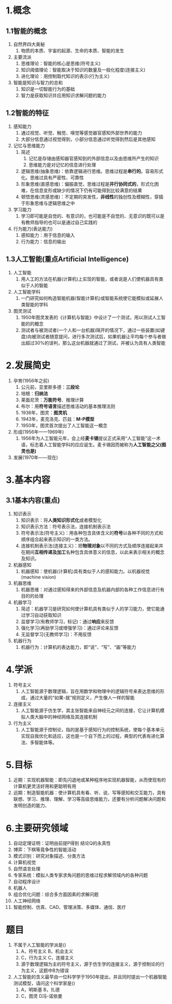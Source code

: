# 1.概念

## 1.1智能的概念

1. 自然界四大奥秘
   1. 物质的本质、宇宙的起源、生命的本质、智能的发生
2. 主要流派
   1. 思维理论：智能的核心是思维(符号主义)
   2. 知识阈值理论：智能取决于知识的数量及一般化程度(连接主义)
   3. 进化理论：用控制取代知识的表示(行为主义)
3. 智能是知识与智力的总和
   1. 知识是一切智能行为的基础
   2. 智力是获取知识并应用知识求解问题的能力

## 1.2智能的特征

1. 感知能力
   1. 通过视觉、听觉、触觉、嗅觉等感觉器官感知外部世界的能力
   2. 大部分信息通过视觉得到，小部分信息通过听觉得到然后是其他感知
2. 记忆与思维能力
   1. 简述
      1. 记忆是存储由感知器官感知到的外部信息以及由思维所产生的知识
      2. 思维能力是对记忆的信息进行处理
   2. 逻辑思维(抽象思维)：依靠逻辑进行思维。思维过程是**串行的**。容易形式化。思维过具有严密性、可靠性
   3. 形象思维(直感思维)：偏振直觉，思维过程是**并行协同式的**，形式化困难，在信息变形或缺少的情况下仍有可能得到比较满意的结果
   4. 顿悟思维(灵感思维)：不定期的突发性，**非线性**的独创性及模糊性，穿插于形象思维与逻辑思维之中
3. 学习能力
   1. 学习即可能是自觉的、有意识的，也可能是不自觉的、无意识的既可以是有教师指导的也可以是通过自己实践的
4. 行为能力(表达能力)
   1. 感知能力：用于信息的输入
   2. 行为能力：信息的输出

## 1.3人工智能(重点Artificial Intelligence)

1. 人工智能 
   1. 用人工的方法在机器(计算机)上实现的智能，或者说是人们使机器具有类似于人的智能
2. 人工智能学科
   1. 一门研究如何构造智能机器(智能计算机)或智能系统使它能模拟或延展人类智能的学科
3. 图灵测试
   1. 1950年图灵发表的《计算机与智能》中设计了一个测试，用以测试人工智能的的概念
   2. 测试者与被测试者(一个人和一台机器)隔开的情况下，通过一些装置(如键盘)向被测试者随意提问，进行多次测试后，如果机器让平均每个参与者做出超过30%的误判，那么这台机器就通过了测试，并被认为具有人类智能

# 2.发展简史

1. 孕育(1956年之前)
   1. 公元前，亚里斯多德：**三段论**
   2. 培根：**归纳法**
   3. 莱面尼茨：**万能符号**、推理计算
   4. 布尔：用**符号语言**描述思维活动的基本推理法则
   5. 1936年，图灵：**图灵机**
   6. 1943年，麦克洛克、匹兹：**M-P模型**
   7. 1950年，图灵首次提出了人工智能这一概念
2. 形成(1956年——1969年)
   1. 1956年为人工智能元年，会上经**麦卡锡**提议正式采用“人工智能”这一术语，标志着人工智能学科的应应诞生。麦卡锡因而被称为**人工智能之父(图灵也是)**
3. 发展(1970年——现在) 

# 3.基本内容

## 3.1基本内容(重点)

1. 知识表示
   1. 知识表示：将**人类知识形式化**或者模型化
   2. 知识表示方法：符号表示法，连接机制表示法
   3. 符号表示法(符号主义)：用各种包含具体含义的**符号**以各种不同的方式和顺序组合起来表示知识的一类方法。
   4. 连接机制表示法(连接主义)：把**物理对象**以不同的方式及顺序连接起来并在期间**互相传递及加工**名种包含具体意义的信息，以此来表示相关的概念及知识。
2. 机器感知
   1. 机器感知：使机器(计算机)具有类似于人的感知能力。以机器视觉(machine vision)
3. 机器思维
   1. 机器思维：对通过感知得来的外部信息及机器内部的各种工作信息进行有目的的处理
4. 机器学习
   1. 简述：机器学习是研究如何使计算机具有类似于人的学习能力，使它能通过学习自动获取知识
   2. 监督学习(有教师学习，标记)：通过**响应**来反馈
   3. 强化学习(再励学习或增强学习)：通过评论来反馈
   4. 无监督学习(无教师学习)：不用反馈
5. 机器行为
   1. 机器行为：计算机的表达能力，即“说”、“写”、“画”等能力

# 4.学派

1. 符号主义
   1. 人工智能源于数理逻辑，旨在用数学和物理中的逻辑符号来表达思维的形成，通过大量的“如果-就”规则定义，产生像人一样的智能
2. 连接主义
   1. 人工智能源于仿生学，其主张智能来自神经元之间的连接，它让计算机模拟人类大脑中的神经网络及其连接机制
3. 行为主义
   1. 人工智能源于控制论，指的是基于感知行为的控制系统，使每个基本单元实现自我优化和适应，这也是一个自下而上的过程，典型的代表有进化算法、多智能体等。

# 5.目标

1. 近期：实现机器智能：即先闪退地或某种程序地实现机器智能，从而使现有的计算机更灵活好用和更聪明有用
2. 远期：制造智能机器：使计算机具有看、听、说、写等感知和交互能力，具有联想、学习、推理、理解、学习等高级思维能力，还要有分析问题解决问题和发明创造的能力、

# 6.主要研究领域

1. 自动定理证明：证明由前提P得到 结论Q的永真性
2. 博弈：下棋等竟争性的智能活动
3. 模式识别：研究对象描述、分类方法
4. 计算机视觉
5. 自然语言处理
6. 专家系统：模拟人类专家求角问题的思维过程求解领域内的各种问题
7. 自动程序设计
8. 机器人
9. 组合优化问题：综合多方面因素的求解问题
10. 人工神经网络
11. 智能控制、仿真、CAD、管理决策、多媒体、通信、医疗

# 题目

1. 不属于人工智能的学派是()
   1. A，符号主义    B，机会主义
   2. C，行为主义    C，连接主义
   3. 源于数理逻辑为主的符号主义，源于仿生学的连接主义，源于控制论的行为主义，这题中B为错误
2. 人工智能的含义最早由一位科学学于1950年提出，并且同时提出一个机器智能测试模型，请问这个科学家是()
   1. A，明斯基    B，扎德
   2. C，图灵    D冯-诺依曼